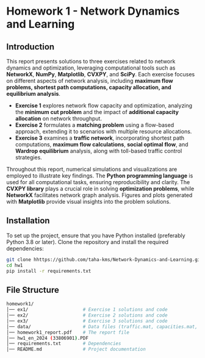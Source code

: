 # Homework 1 - Network Dynamics and Learning

## Introduction

This report presents solutions to three exercises related to network dynamics and optimization, leveraging computational tools such as **NetworkX**, **NumPy**, **Matplotlib**, **CVXPY**, and **SciPy**. Each exercise focuses on different aspects of network analysis, including **maximum flow problems, shortest path computations, capacity allocation, and equilibrium analysis**.

- **Exercise 1** explores network flow capacity and optimization, analyzing the **minimum cut problem** and the impact of **additional capacity allocation** on network throughput.
- **Exercise 2** formulates a **matching problem** using a flow-based approach, extending it to scenarios with multiple resource allocations.
- **Exercise 3** examines a **traffic network**, incorporating shortest path computations, **maximum flow calculations**, **social optimal flow**, and **Wardrop equilibrium** analysis, along with toll-based traffic control strategies.

Throughout this report, numerical simulations and visualizations are employed to illustrate key findings. The **Python programming language** is used for all computational tasks, ensuring reproducibility and clarity. The **CVXPY library** plays a crucial role in solving **optimization problems**, while **NetworkX** facilitates network graph analysis. Figures and plots generated with **Matplotlib** provide visual insights into the problem solutions.

## Installation

To set up the project, ensure that you have Python installed (preferably Python 3.8 or later). Clone the repository and install the required dependencies:

```bash
git clone hhttps://github.com/taha-kms/Network-Dynamics-and-Learning.git
cd hw1
pip install -r requirements.txt
```

## File Structure
```bash
homework1/
│── ex1/                    # Exercise 1 solutions and code
│── ex2/                    # Exercise 2 solutions and code
│── ex3/                    # Exercise 3 solutions and code
│── data/                   # Data files (traffic.mat, capacities.mat, etc.)
│── homework1_report.pdf    # The report file
│── hw1_en_2024 (33806901).PDF
│── requirements.txt        # Dependencies
│── README.md               # Project documentation
```